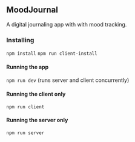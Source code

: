 ## MoodJournal

A digital journaling app with with mood tracking.

### Installing

`npm install`
`npm run client-install`

#### Running the app

`npm run dev`
(runs server and client concurrently)

#### Running the client only

`npm run client`

#### Running the server only

`npm run server`
